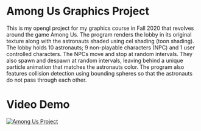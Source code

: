 # Among Us Graphics Project
This is my opengl project for my graphics course in Fall 2020 that revolves around the game
Among Us. The program renders the lobby in its original texture along with the astronauts 
shaded using cel shading (toon shading). The lobby holds 10 astronauts; 9 non-playable characters (NPC)
and 1 user controlled characters. The NPCs move and stop at random intervals. They also spawn and 
despawn at random intervals, leaving behind a unique particle animation that matches the
astronauts color. The program also features collision detection using bounding spheres so that
the astronauts do not pass through each other. 

# Video Demo
[![Among Us Project](http://i3.ytimg.com/vi/R2beqipHIzM/maxresdefault.jpg)](https://www.youtube.com/watch?v=R2beqipHIzM&ab_channel=ScottLee)
